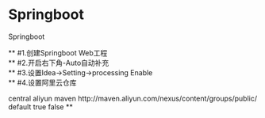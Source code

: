 # Springboot
Springboot

**
#1.创建Springboot Web工程   
**
#2.开启右下角-Auto自动补充  
**
#3.设置Idea->Setting->processing Enable  
**
#4.设置阿里云仓库  

<repositories>  
    <repository>  
        <id>central</id>  
        <name>aliyun maven</name>  
        <url>http://maven.aliyun.com/nexus/content/groups/public/</url>  
        <layout>default</layout>  
        <!-- 是否开启发布版构件下载 -->  
        <releases>  
            <enabled>true</enabled>  
        </releases>  
        <!-- 是否开启快照版构件下载 -->  
        <snapshots>  
            <enabled>false</enabled>  
        </snapshots>  
    </repository>  
</repositories> 
**

